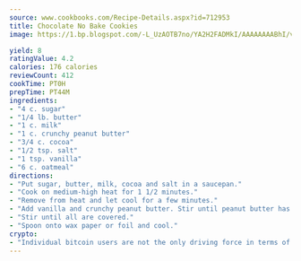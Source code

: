 ```yaml
---
source: www.cookbooks.com/Recipe-Details.aspx?id=712953
title: Chocolate No Bake Cookies
image: https://1.bp.blogspot.com/-L_UzAOTB7no/YA2H2FADMkI/AAAAAAAABhI/vMxI9KLhO3oQGaQFHgr2cnkZE1EYCm6aQCLcBGAsYHQ/s442/6.png

yield: 8
ratingValue: 4.2
calories: 176 calories
reviewCount: 412
cookTime: PT0H
prepTime: PT44M
ingredients:
- "4 c. sugar"
- "1/4 lb. butter"
- "1 c. milk"
- "1 c. crunchy peanut butter"
- "3/4 c. cocoa"
- "1/2 tsp. salt"
- "1 tsp. vanilla"
- "6 c. oatmeal"
directions:
- "Put sugar, butter, milk, cocoa and salt in a saucepan."
- "Cook on medium-high heat for 1 1/2 minutes."
- "Remove from heat and let cool for a few minutes."
- "Add vanilla and crunchy peanut butter. Stir until peanut butter has melted, then add oatmeal."
- "Stir until all are covered."
- "Spoon onto wax paper or foil and cool."
crypto:
- "Individual bitcoin users are not the only driving force in terms of securing the bitcoin network."
---
```

